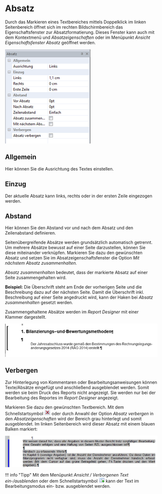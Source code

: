 # Absatz

Durch das Markieren eines Textbereiches mittels Doppelklick im linken Seitenbereich öffnet sich im rechten Bildschirmbereich das Eigenschaftsfenster zur Absatzformatierung. Dieses Fenster kann auch mit dem Kontextmenü und *Absatzeigenschaften* oder im Menüpunkt *Ansicht Eigenschaftsfenster Absatz* geöffnet werden.

![Image](img/image66.png)

## Allgemein

Hier können Sie die Ausrichtung des Textes einstellen.

## Einzug

Der aktuelle Absatz kann links, rechts oder in der ersten Zeile eingezogen werden.

## Abstand

Hier können Sie den Abstand vor und nach dem Absatz und den Zeilenabstand definieren.

Seitenübergreifende Absätze werden grundsätzlich automatisch getrennt. Um mehrere Absätze bewusst auf einer Seite darzustellen, können Sie diese miteinander verknüpfen. Markieren Sie dazu den gewünschten Absatz und setzen Sie im Absatzeigenschaftsfenster die Option *Mit nächstem Absatz zusammenhalten.*

*Absatz zusammenhalten* bedeutet, dass der markierte Absatz auf einer Seite zusammengehalten wird.

**Beispiel:** Die Überschrift steht am Ende der vorherigen Seite und die Beschreibung dazu auf der nächsten Seite. Damit die Überschrift inkl. Beschreibung auf einer Seite angedruckt wird, kann der Haken bei *Absatz zusammenhalten* gesetzt werden.

Zusammengehaltene Absätze werden im *Report Designer* mit einer Klammer dargestellt.

![Image](img/image67.png)

## Verbergen

Zur Hinterlegung von Kommentaren oder Bearbeitungsanweisungen können Texte/Absätze eingefügt und anschließend ausgeblendet werden. Somit werden sie beim Druck des Reports nicht angezeigt. Sie werden nur bei der Bearbeitung des Reportes im *Report Designer* angezeigt.

Markieren Sie dazu den gewünschten Textbereich. Mit dem Schnellstartsymbol ![Image](img/image30.png) oder durch Anwahl der Option *Absatz verbergen* in den *Absatzeigenschaften* wird der Bereich grau hinterlegt und somit ausgeblendet. Im linken Seitenbereich wird dieser Absatz mit einem blauen Balken markiert:

![Image](img/image68.png)

!!! info "Tipp"
    Mit dem Menüpunkt *Ansicht / Verborgenen Text ein-/ausblenden* oder dem Schnellstartsymbol ![Image](img/image37.png) kann der Text im Bearbeitungsmodus ein- bzw. ausgeblendet werden.